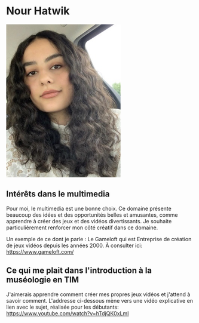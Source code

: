 # Nour Hatwik

<img src="/semaine-01/Nour Hatwik.jpg"> 

## **Intérêts dans le multimedia**
Pour moi, le multimedia est une bonne choix. Ce domaine présente beaucoup des idées et des opportunités belles et amusantes, comme apprendre à créer des jeux et des vidéos divertissants. Je souhaite particulièrement renforcer mon côté créatif dans ce domaine.

Un exemple de ce dont je parle : Le Gameloft qui est Entreprise de création de jeux vidéos depuis les années 2000. 
À consulter ici:
<https://www.gameloft.com/>

## Ce qui me plait dans l'introduction à la muséologie en TIM
J'aimerais apprendre comment créer mes propres jeux vidéos et j'attend à savoir comment. 
L'addresse ci-dessous mène vers une vidéo explicative en lien avec le sujet, réalisée pour les débutants: <https://www.youtube.com/watch?v=hTdjQK0xLmI>
